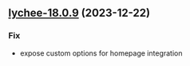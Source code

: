 

## [lychee-18.0.9](https://github.com/truecharts/charts/compare/lychee-18.0.8...lychee-18.0.9) (2023-12-22)

### Fix

- expose custom options for homepage integration
  
  